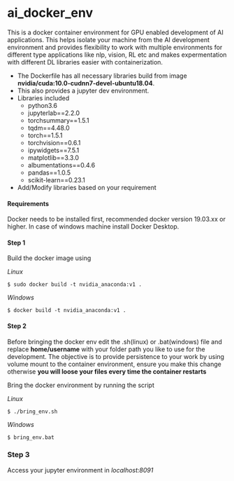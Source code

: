 # ai_docker_env

This is a docker container environment for GPU enabled development of AI applications. This helps isolate your machine from the AI development environment and provides flexibility to work with multiple environments for different type applications like nlp, vision, RL etc and makes expermentation with different DL libraries easier with containerization.

- The Dockerfile has all necessary libraries build from image **nvidia/cuda:10.0-cudnn7-devel-ubuntu18.04**.
- This also provides a jupyter dev environment.
- Libraries included
  - python3.6
  - jupyterlab==2.2.0
  - torchsummary==1.5.1
  - tqdm==4.48.0
  - torch==1.5.1
  - torchvision==0.6.1
  - ipywidgets==7.5.1
  - matplotlib==3.3.0
  - albumentations==0.4.6
  - pandas==1.0.5
  - scikit-learn==0.23.1
- Add/Modify libraries based on your requirement


#### Requirements

Docker needs to be installed first, recommended docker version 19.03.xx or higher.
In case of windows machine install Docker Desktop.

#### Step 1


Build the docker image using

_Linux_

``` $ sudo docker build -t nvidia_anaconda:v1 . ```

_Windows_

``` $ docker build -t nvidia_anaconda:v1 . ```


#### Step 2

Before bringing the docker env edit the .sh(linux) or .bat(windows) file and replace **home/username** with your folder path you like to use for the development. The objective is to provide persistence to your work by using volume mount to the container environment, ensure you make this change otherwise **you will loose your files every time the container restarts**

Bring the docker environment by running the script

_Linux_

``` $ ./bring_env.sh ```

_Windows_

``` $ bring_env.bat ```

### Step 3

Access your jupyter environment in _localhost:8091_
